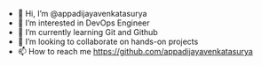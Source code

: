 - 👋 Hi, I’m @appadijayavenkatasurya
- 👀 I’m interested in DevOps Engineer
- 🌱 I’m currently learning Git and Github
- 💞️ I’m looking to collaborate on hands-on projects
- 📫 How to reach me https://github.com/appadijayavenkatasurya

<!---
appadijayavenkatasurya/appadijayavenkatasurya is a ✨ special ✨ repository because its `README.md` (this file) appears on your GitHub profile.
You can click the Preview link to take a look at your changes.
--->
